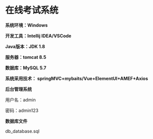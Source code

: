 # 在线考试系统

**系统环境：Windows**

**开发工具：Intellij IDEA/VSCode**

**Java版本：JDK 1.8**

**服务器：tomcat 8.5**

**数据库：MySQL 5.7**

**系统采用技术： springMVC+mybaits/Vue+ElementUI+AMEF+Axios**

**后台管理系统**

用户名：admin

密码：admin123

**数据库文件**

db_database.sql

